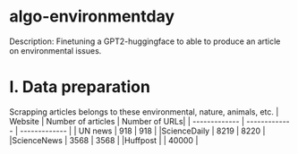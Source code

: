 # algo-environmentday

Description: Finetuning a GPT2-huggingface to able to produce an article on environmental issues.

# I. Data preparation
Scrapping articles belongs to these environmental, nature, animals, etc.
| Website  | Number of articles | Number of URLs|
| ------------- | ------------- | ------------- |
| UN news  | 918 | 918 |
|ScienceDaily | 8219 | 8220 |
|ScienceNews | 3568 | 3568 |
|Huffpost | | 40000 |

